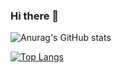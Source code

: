 ### Hi there 👋

![Anurag's GitHub stats](https://github-readme-stats.vercel.app/api?username=reb-gaia&hide=contribs&count_private=true&show_icons=true&theme=tokyonight)

[![Top Langs](https://github-readme-stats.vercel.app/api/top-langs/?username=reb-gaia&layout=compact&theme=tokyonight)](https://github.com/reb-gaia/github-readme-stats)


<!--
**reb-gaia/reb-gaia** is a ✨ _special_ ✨ repository because its `README.md` (this file) appears on your GitHub profile.

Here are some ideas to get you started:

- 🔭 I’m currently working on ...
- 🌱 I’m currently learning ...
- 👯 I’m looking to collaborate on ...
- 🤔 I’m looking for help with ...
- 💬 Ask me about ...
- 📫 How to reach me: ...
- 😄 Pronouns: ...
- ⚡ Fun fact: ...
-->
